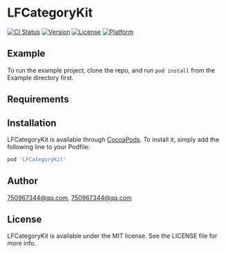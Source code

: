 # LFCategoryKit

[![CI Status](https://img.shields.io/travis/750967344@qq.com/LFCategoryKit.svg?style=flat)](https://travis-ci.org/750967344@qq.com/LFCategoryKit)
[![Version](https://img.shields.io/cocoapods/v/LFCategoryKit.svg?style=flat)](https://cocoapods.org/pods/LFCategoryKit)
[![License](https://img.shields.io/cocoapods/l/LFCategoryKit.svg?style=flat)](https://cocoapods.org/pods/LFCategoryKit)
[![Platform](https://img.shields.io/cocoapods/p/LFCategoryKit.svg?style=flat)](https://cocoapods.org/pods/LFCategoryKit)

## Example

To run the example project, clone the repo, and run `pod install` from the Example directory first.

## Requirements

## Installation

LFCategoryKit is available through [CocoaPods](https://cocoapods.org). To install
it, simply add the following line to your Podfile:

```ruby
pod 'LFCategoryKit'
```

## Author

750967344@qq.com, 750967344@qq.com

## License

LFCategoryKit is available under the MIT license. See the LICENSE file for more info.
